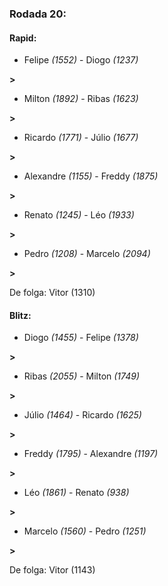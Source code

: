 ### Rodada 20:

#### Rapid:

* Felipe *(1552)*     -     Diogo *(1237)*

 **>** 
* Milton *(1892)*     -     Ribas *(1623)*

 **>** 
* Ricardo *(1771)*     -     Júlio *(1677)*

 **>** 
* Alexandre *(1155)*     -     Freddy *(1875)*

 **>** 
* Renato *(1245)*     -     Léo *(1933)*

 **>** 
* Pedro *(1208)*     -     Marcelo *(2094)*

 **>** 

De folga: Vitor (1310)

#### Blitz:

* Diogo *(1455)*     -     Felipe *(1378)*

 **>** 
* Ribas *(2055)*     -     Milton *(1749)*

 **>** 
* Júlio *(1464)*     -     Ricardo *(1625)*

 **>** 
* Freddy *(1795)*     -     Alexandre *(1197)*

 **>** 
* Léo *(1861)*     -     Renato *(938)*

 **>** 
* Marcelo *(1560)*     -     Pedro *(1251)*

 **>** 

De folga: Vitor (1143)


